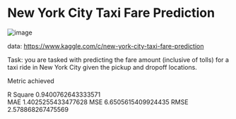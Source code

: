 # New York City Taxi Fare Prediction
![image](https://user-images.githubusercontent.com/89060452/142237587-86b96d07-5603-4a24-b26e-cb576d132a54.png)

data: https://www.kaggle.com/c/new-york-city-taxi-fare-prediction

Task: you are tasked with predicting the fare amount (inclusive of tolls) for a taxi ride in New York City given the pickup and dropoff locations. 

Metric achieved

R Square 0.9400762643333571<br/>
MAE 1.4025255433477628
MSE 6.6505615409924435
RMSE 2.578868267475569

